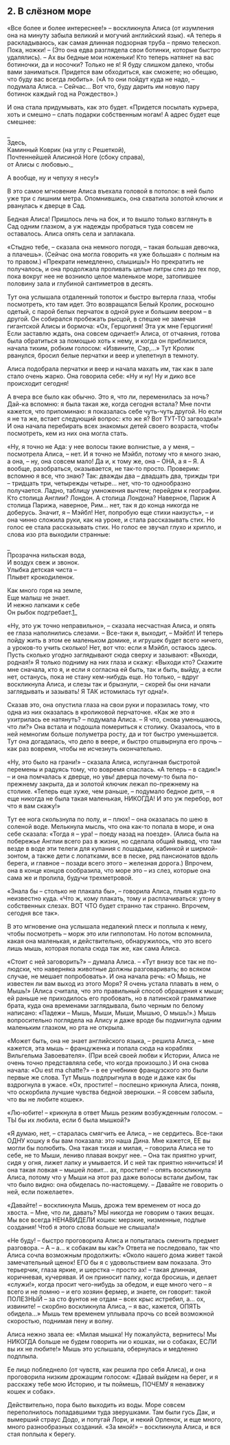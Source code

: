 ## 2. В слёзном море

«Все более и более интереснее!» – воскликнула Алиса (от изумления она на минуту забыла великий и могучий английский язык). «А теперь я раскладываюсь, как самая длинная подзорная труба – прямо телескоп. Пока, ножки! – (Это она едва разглядела свои ботинки, которые быстро удалялись). – Ах вы бедные мои ноженьки! Кто теперь натянет на вас ботиночки, да и носочки? Только не я! Я буду слишком далеко, чтобы вами заниматься. Придется вам обходиться, как сможете; но обещаю, что буду вас всегда любить». («А то они пойдут куда не надо, – подумала Алиса. – Сейчас... Вот что, буду дарить им новую пару ботинок каждый год на Рождество».)

И она стала придумывать, как это будет. «Придется посылать курьера, хоть и смешно – слать подарки собственным ногам! А адрес будет еще смешнее:

_  
Здесь,  
Каминный Коврик (на углу с Решеткой),  
Почтеннейшей Алисиной Ноге (сбоку справа),  
от Алисы с любовью._

А вообще, ну и чепуху я несу!»

В это самое мгновение Алиса въехала головой в потолок: в ней было уже три с лишним метра. Опомнившись, она схватила золотой ключик и рванулась к дверце в Сад.

Бедная Алиса! Пришлось лечь на бок, и то вышло только взглянуть в Сад одним глазком, а уж надежды пробраться туда совсем не оставалось. Алиса опять села и заплакала.

«Стыдно тебе, – сказала она немного погодя, – такая большая девочка, а плачешь». (Сейчас она могла говорить «я уже большая» с полным на то правом.) «Прекрати немедленно, слышишь!» Но прекратить не получалось, и она продолжала проливать целые литры слез до тех пор, пока вокруг нее не возникло целое маленькое море, затопившее половину зала и глубиной сантиметров в десять.

Тут она услышала отдаленный топоток и быстро вытерла глаза, чтобы посмотреть, кто там идет. Это возвращался Белый Кролик, роскошно одетый, с парой белых перчаток в одной руке и большим веером – в другой. Он собирался пробежать рысцой, в спешке не замечая гигантской Алисы и бормоча: «Ох, Герцогиня! Эта уж мне Герцогиня! Если заставлю ждать, она совсем одичает!» Алиса, от отчаяния, готова была обратиться за помощью хоть к нему, и когда он приблизился, начала тихим, робким голосом: «Извините, Сэр,...» Тут Кролик рванулся, бросил белые перчатки и веер и улепетнул в темноту.

Алиса подобрала перчатки и веер и начала махать им, так как в зале стало очень жарко. Она говорила себе: «Ну и ну! Ну и дико все происходит сегодня!

А вчера все было как обычно. Это я, что ли, переменилась за ночь? Дай-ка вспомню: я была такая же, когда сегодня встала? Мне почти кажется, что припоминаю: я показалась себе чуть-чуть другой. Но если я не та же, встает следующий вопрос: кто же я? Вот ТУТ-ТО загвоздка!» И она начала перебирать всех знакомых детей своего возраста, чтобы посмотреть, кем из них она могла стать.

«Ну, я точно не Ада: у нее волосы такие волнистые, а у меня, – посмотрела Алиса, – нет. И я точно не Мэйбл, потому что я много знаю, а она, – ну, она совсем мало! Да и, к тому же, она – ОНА, а я – Я. А вообще, разобраться, оказывается, не так-то просто. Проверим: вспомню я все, что знаю? Так: дважды два – двадцать два, трижды три – тридцать три, четырежды четыре... нет, что-то однообразно получается. Ладно, таблицу умножения вычтем; перейдем к географии. Кто столица Англии? Лондон. А столица Лондона? Наверное, Париж А столица Парижа, наверное, Рим... нет, так я до конца никогда не доберусь. Значит, я – Мэйбл! Нет, попробую еще стихи наизусть», – и она чинно сложила руки, как на уроке, и стала рассказывать стих. Но голос ее стала рассказывать стих. Но голос ее звучал глухо и хрипло, и слова изо рта выходили странные:

_  
Прозрачна нильская вода,  
И воздух свеж и звонок.  
Улыбка детская чиста –  
Плывет крокодиленок.

Как много горя на земле,  
Еще малыш не знает.  
И нежно лапками к себе  
Он рыбок подгребает.[1](https://wysotsky.com/0011/1049-24.htm#fn_01)_

«Ну, это уж точно неправильно», – сказала несчастная Алиса, и опять ее глаза наполнились слезами. – Все-таки я, выходит, – Мэйбл! И теперь пойду жить в этом ее маленьком домике, и игрушек будет всего ничего, а уроков-то учить сколько! Нет, вот что: если я Мэйбл, остаюсь здесь. Пусть сколько угодно заглядывают сюда сверху и зазывают: «Выходи, родная!» Я только подниму на них глаза и скажу: «Выходи кто? Скажите мне сначала, кто я, и если я согласна ей быть, так и быть, выйду, а если нет, останусь, пока не стану кем-нибудь еще. Но только, – вдруг воскликнула Алиса, и слезы так и брызнули, – скорей бы они начали заглядывать и зазывать! Я ТАК истомилась тут одна!».

Сказав это, она опустила глаза на свои руки и поразилась тому, что одна из них оказалась в кроликовой перчаточке. «Как же это я ухитрилась ее натянуть? – подумала Алиса. – Я что, снова уменьшаюсь, что ли?» Она встала и подошла помериться к столику. Оказалось, что в ней немногим больше полуметра росту, да и тот быстро уменьшается. Тут она догадалась, что дело в веере, и быстро отшвырнула его прочь – как раз вовремя, чтобы не исчезнуть окончательно.

«Ну, это было на грани!» – сказала Алиса, испуганная быстротой перемены и радуясь тому, что вовремя спаслась. «А теперь – в садик!» – и она помчалась к дверце, но увы! дверца почему-то была по-прежнему закрыта, да и золотой ключик лежал по-прежнему на столике. «Теперь еще хуже, чем раньше, – подумало бедное дитя, – я еще никогда не была такая маленькая, НИКОГДА! И это уж перебор, вот что я вам скажу!»

Тут ее нога скользнула по полу, и – плюх! – она оказалась по шею в соленой воде. Мелькнула мысль, что она как-то попала в море, и она себе сказала: «Тогда я – ура! – поеду назад на поезде». (Алиса была на побережье Англии всего раз в жизни, но сделала общий вывод, что там везде в воде эти телеги для купания с лошадьми, кабинкой и ширмой-зонтом, а также дети с лопатками, все в песке, ряд пансионатов вдоль берега, и главное – позади всего этого – железная дорога.) Впрочем, она в конце концов сообразила, что море это – из слез, которые она сама же и пролила, будучи трехметровой.

«Знала бы – столько не плакала бы», – говорила Алиса, плывя куда-то неизвестно куда. «Что ж, кому плакать, тому и расплачиваться: утону в собственных слезах. ВОТ ЧТО будет странно так странно. Впрочем, сегодня все так».

В это мгновение она услышала недалекий плеск и поплыла к нему, чтобы посмотреть – морж это или гиппопотам. Но потом вспомнила, какая она маленькая, и действительно, обнаружилось, что это всего лишь мышь, которая попала сюда так же, как сама Алиса.

«Стоит с ней заговорить?» – думала Алиса. – «Тут внизу все так не по-людски, что наверняка животные должны разговаривать; во всяком случае, не мешает попробовать». И она начала речь: «О Мышь, не известен ли вам выход из этого Моря? Я очень устала плавать в нем, о Мышь!» (Алиса считала, что это правильный способ обращения к мыши; ей раньше не приходилось его пробовать, но в латинской грамматике брата, куда она временами заглядывала, было черным по белому написано: «Падежи – Мышь, Мыши, Мыши, Мышью, О мышь!».) Мышь вопросительно поглядела на Алису и даже вроде бы подмигнула одним маленьким глазком, но рта не открыла.

«Может быть, она не знает английского языка, – решила Алиса, – мне кажется, эта мышь – француженка и попала сюда на кораблях Вильгельма Завоевателя». (При всей своей любви к Истории, Алиса не очень точно представляла себе, что когда произошло.) И она снова начала: «Ou est ma chatte?» – в ее учебнике французского это были первые же слова. Тут Мышь подпрыгнула в воде и даже как бы вздрогнула в ужасе. «Ох, простите! – поспешно крикнула Алиса, поняв, что оскорбила лучшие чувства бедной зверюшки. – Я совсем забыла, что вы не любите кошек».

«Лю-юбите! – крикнула в ответ Мышь резким возбужденным голосом. – ТЫ бы их любила, если б была мышкой?»

«Я думаю, нет, – старалась смягчить ее Алиса, – не сердитесь. Все-таки ОДНУ кошку я бы вам показала: это наша Дина. Мне кажется, ЕЕ вы могли бы полюбить. Она такая тихая и милая, – говорила Алиса не то себе, не то Мыши, лениво плавая вокруг нее. – Она так приятно урчит, сидя у огня, лижет лапку и умывается. И с ней так приятно нянчиться! И она такая ловкая – мышей ловит... ах, простите! – опять воскликнула Алиса, потому что у Мыши на этот раз даже волосы встали дыбом, так что было видно: она обиделась по-настоящему. – Давайте не говорить о ней, если пожелаете».

«Давайте! – воскликнула Мышь, дрожа тем временем от носа до хвоста. – Мне, что ли, давать? МЫ никогда не говорим о таких вещах. Мы все всегда НЕНАВИДЕЛИ кошек: мерзкие, низменные, подлые создания! Чтоб я этого слова больше не слышала!»

«Не буду! – быстро проговорила Алиса и попыталась сменить предмет разговора. – А – а... к собакам вы как?» Ответа не последовало, так что Алиса сочла возможным продолжить: «Около нашего дома живет такой замечательный щенок! ЕГО бы я с удовольствием вам показала. Это терьерчик, глаза яркие, и шерстка – просто ах! – такая длинная, коричневая, кучерявая. И он приносит палку, когда бросишь, и делает «служи!», когда просит чего-нибудь за обедом, и еще много чего – я всего и не помню – и его хозяин фермер, и знаете, он говорит: такой ПОЛЕЗНЫЙ – за сто фунтов не отдам – всех крыс истребил, а... ох, извините! – скорбно воскликнула Алиса, – я вас, кажется, ОПЯТЬ обидела...» Мышь тем временем уплывала прочь со всей возможной скоростью, поднимая пену и волну.

Алиса нежно звала ее: «Милая мышка! Ну пожалуйста, вернитесь! Мы НИКОГДА больше не будем говорить ни о кошках, ни о собаках, ЕСЛИ вы их не любите!» Мышь это услышала, обернулась и медленно подплыла.

Ее лицо побледнело (от чувств, как решила про себя Алиса), и она проговорила низким дрожащим голосом: «Давай выйдем на берег, и я расскажу тебе мою Историю, и ты поймешь, ПОЧЕМУ я ненавижу кошек и собак».

Действительно, пора было выходить из воды. Море совсем переполнилось попадавшими туда зверушками. Там были гусь Дак, и вымерший страус Додо, и попугай Лори, и некий Орленок, и еще много, много разнообразных созданий. «За мной!» – воскликнула Алиса, и вся стая поплыла к берегу.